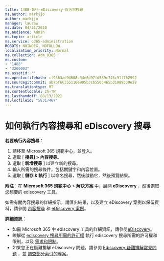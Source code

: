 ```yaml
---
title: 1488-執行-eDiscovery-與內容搜尋
ms.author: markjjo
author: markjjo
manager: lauraw
ms.date: 04/21/2020
ms.audience: Admin
ms.topic: article
ms.service: o365-administration
ROBOTS: NOINDEX, NOFOLLOW
localization_priority: Normal
ms.collection: Adm_O365
ms.custom:
- "1488"
- "3200003"
ms.assetid: ''
ms.openlocfilehash: cf9363ad94608c34e6d97fd589c745c91f762992
ms.sourcegitcommit: ab75f66355116e995b3cb5505465b31989339e28
ms.translationtype: MT
ms.contentlocale: zh-TW
ms.lasthandoff: 08/13/2021
ms.locfileid: "58317467"
---
```

# <a name="how-to-perform-content-searches-and-ediscovery-searches"></a>如何執行內容搜尋和 eDiscovery 搜尋

**若要執行內容搜尋**：

1. 請移至 Microsoft 365 規範中心，並登入。
2. 選取 [ **搜尋] > 內容搜尋**。
3. 選取 [ **新增搜尋** ] 以建立新的搜尋。
4. 輸入所需的搜尋條件，包括關鍵字和內容位置。
5. 選取 [ **儲存 & 執行** ] 以命名搜尋，然後啟動它，然後預覽結果。

**附注**：在 **Microsoft 365 規範中心**  >  **解決方案** 中，展開 **eDiscovery** ，然後選取您想要的 ediscovery 工具。

如需有關內容搜尋的詳細指示，請匯出結果，以及建立 eDiscovery 案例以保留資料，請參閱 [內容搜尋](https://docs.microsoft.com/microsoft-365/compliance/content-search) 和 [eDiscovery 案例](https://docs.microsoft.com/microsoft-365/compliance/ediscovery-cases)。

**詳細資訊**：

- 如需 Microsoft 365 中 ediscovery 工具的詳細資訊，請參閱[eDiscovery](https://docs.microsoft.com/microsoft-365/compliance/ediscovery)。
- 瞭解從 [ediscovery 搜尋所需的許可權](https://docs.microsoft.com/microsoft-365/compliance/assign-ediscovery-permissions) 執行 ediscovery 搜尋所需的許可權和限制，以及 [需求和限制](https://docs.microsoft.com/microsoft-365/compliance/limits-for-content-search)。
- 如果您正在疑難排解 eDiscovery 問題，請參閱 [Ediscovery 疑難排解常見問題](https://docs.microsoft.com/microsoft-365/compliance/ediscovery-troubleshooting-common-issues) ，並 [調查部分索引的專案](https://docs.microsoft.com/microsoft-365/compliance/investigating-partially-indexed-items-in-ediscovery)。
